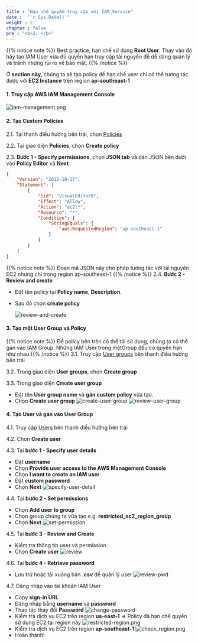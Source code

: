 ```yaml
---
title : "Hạn chế quyền truy cập với IAM Service"
date :  "`r Sys.Date()`" 
weight : 2 
chapter : false
pre : "<b>2. </b>"
---
```



{{% notice note %}}
Best practice, hạn chế sử dụng **Root User**.
Thay vào đó hãy tạo IAM User vừa đủ quyền hạn truy cập tài nguyên để dễ dàng quản lý và tránh những rủi ro về bảo mật.
{{% /notice %}}

Ở **section này**,
chúng ta sẽ tạo policy để hạn chế user chỉ có thể tương tác được với **EC2 Instance** trên region **ap-southeast-1**

#### 1. Truy cập AWS IAM Management Console

![iam-management.png](/images/2-restrict-access/iam-management.png)

#### 2. Tạo Custom Policies
2.1. Tại thanh điều hướng bên trái, chọn [Policies](https://us-east-1.console.aws.amazon.com/iam/home?region=ap-southeast-1#/policies)

2.2. Tại giao diện **Policies**, chọn **Create policy**

2.3. **Bước 1 - Specify permissions**, chọn **JSON tab** và dán JSON bên dưới vào **Policy Editor** và **Next**
```json
{
    "Version": "2012-10-17",
    "Statement": [
        {
            "Sid": "VisualEditor0",
            "Effect": "Allow",
            "Action": "ec2:*",
            "Resource": "*",
            "Condition": {
                "StringEquals": {
                    "aws:RequestedRegion": "ap-southeast-1"
                }
            }
        }
    ]
}
```
{{% notice note %}}
Đoạn mã JSON này cho phép tương tác với tài nguyên EC2 nhưng chỉ trong region ap-southeast-1
{{% /notice %}}
2.4. **Bước 2 - Review and create**
- Đặt tên policy tại **Policy name**, **Description**.
- Sau đó chọn **create policy**

    ![review-and-create](/images/2-restrict-access/restricted-policy-1.png)

#### 3. Tạo một User Group và Policy
{{% notice note %}}
Để policy bên trên có thể tái sử dụng, chúng ta có thể gán vào IAM Group. Những IAM User trong mộtGroup đều có quyền hạn như nhau 
{{% /notice %}}
3.1. Truy cập [User groups](https://us-east-1.console.aws.amazon.com/iam/home?region=ap-southeast-1#/groups) bên thanh điều hướng bên trái

3.2. Trong giao diện **User groups**, chọn **Create group**

3.3. Trong giao diện **Create user group**
- Đặt tên **User group name** và **gán custom policy** vừa tạo.
- Chọn **Create user group**
![create-user-group](/images/2-restrict-access/create-user-group.png)
![review-user-group](/images/2-restrict-access/review-user-group.png)

#### 4. Tạo User và gán vào User Group
4.1. Truy cập [Users](https://us-east-1.console.aws.amazon.com/iam/home?region=ap-southeast-1#/users) bên thanh điều hướng bên trái

4.2. Chọn **Create user**

4.3. Tại **bước 1 - Specify user details**
- Đặt **username**
- Chọn **Provide user access to the AWS Management Console**
- Chọn **I want to create an IAM user**
- Đặt **custom password**
- Chọn **Next**
![specify-user-detail](/images/2-restrict-access/specify-user-detail.png)

4.4. Tại **bước 2 - Set permissions**
- Chọn **Add user to group**
- Chọn group chúng ta vừa tạo e.g. **restricted_ec2_region_group**
- Chọn **Next**
![set-permission](/images/2-restrict-access/set-permission.png)

4.5. Tại **bước 3 - Review and Create**
- Kiểm tra thông tin user và permission
- Chọn **Create user**
![review](/images/2-restrict-access/review.png)

4.6. Tại **bước 4 - Retrieve password**
- Lưu trữ hoặc tải xuống bản **.csv** để quản lý user
![review-pwd](/images/2-restrict-access/review-pwd.png)

4.7. Đăng nhập vào tài khoản IAM User
- Copy **sign-in URL**
- Đăng nhập bằng **username** và **password**
- Thao tác thay đổi **Password**
![change-password](/images/2-restrict-access/change-password.png)
- Kiểm tra dịch vụ EC2 trên region **us-east-1** => Policy đã hạn chế quyền sử dụng EC2 tại region này
![restricted-region.png](/images/2-restrict-access/restricted-region.png)
- Kiểm tra dịch vụ EC2 trên region **ap-southeast-1**
![check_region.png](/images/2-restrict-access/check_region.png)
- Hoàn thành!

